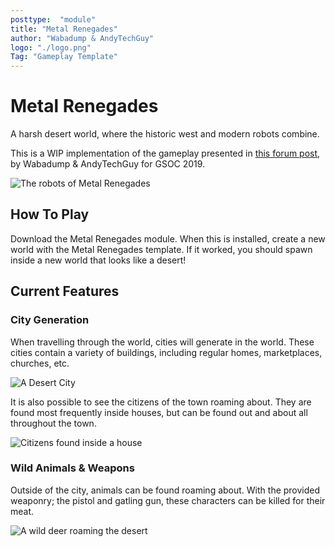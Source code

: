```yaml
---
posttype:  "module"  
title: "Metal Renegades"
author: "Wabadump & AndyTechGuy"
logo: "./logo.png"
Tag: "Gameplay Template"
---
```

# Metal Renegades

 A harsh desert world, where the historic west and modern robots combine.

 This is a WIP implementation of the gameplay presented in [this forum post](https://forum.terasology.org/threads/metal-renegades-wild-west-meets-robots.1079/), by Wabadump & AndyTechGuy for GSOC 2019.
 
 ![The robots of Metal Renegades](https://forum.terasology.org/attachments/good-bad-gooey-png.1523/)

 ## How To Play

 Download the Metal Renegades module. When this is installed, create a new world with the Metal Renegades template. If it worked, you should spawn inside a new world that looks like a desert!

 ## Current Features

 ### City Generation

 When travelling through the world, cities will generate in the world. These cities contain a variety of buildings, including regular homes, marketplaces, churches, etc.
 
![A Desert City](https://user-images.githubusercontent.com/44126397/61747232-fbe03880-ad77-11e9-99ea-295ea79fbebc.png)

 It is also possible to see the citizens of the town roaming about. They are found most frequently inside houses, but can be found out and about all throughout the town.
 
 ![Citizens found inside a house](https://user-images.githubusercontent.com/44126397/61747343-3a75f300-ad78-11e9-85c1-3e6a0c9475dc.png)

 ### Wild Animals & Weapons

 Outside of the city, animals can be found roaming about. With the provided weaponry; the pistol and gatling gun, these characters can be killed for their meat.

![A wild deer roaming the desert](https://user-images.githubusercontent.com/44126397/61747380-5083b380-ad78-11e9-9ca9-86f128745ad2.PNG)
